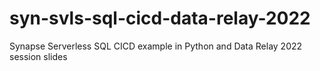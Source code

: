 # syn-svls-sql-cicd-data-relay-2022
Synapse Serverless SQL CICD example in Python and Data Relay 2022 session slides
